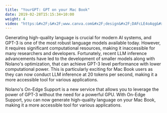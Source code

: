 ```yaml
---
title: "YourGPT: GPT on your Mac Book"
date: 2019-02-28T15:15:34+10:00
weight: 4
video: "https:&#x2F;&#x2F;www.canva.com&#x2F;design&#x2F;DAFcLE4oAqg&#x2F;view?embed"
---
```

Generating high-quality language is crucial for modern AI systems, and GPT-3 is one of the most robust language models available today. However, it requires significant computational resources, making it inaccessible for many researchers and developers. Fortunately, recent LLM inference advancements have led to the development of smaller models along with Nolano's optimization, that can achieve GPT-3 level performance with lower computational power. This is particularly exciting for Mac Book users as they can now conduct LLM inference at 20 tokens per second, making it a more accessible tool for various applications.

Nolano's On-Edge Support is a new service that allows you to leverage the power of GPT-3 without the need for a powerful GPU. With On-Edge Support, you can now generate high-quality language on your Mac Book, making it a more accessible tool for various applications.






